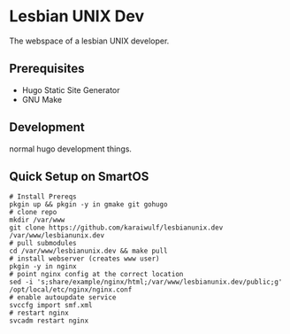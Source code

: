 # Lesbian UNIX Dev

The webspace of a lesbian UNIX developer.

## Prerequisites

 * Hugo Static Site Generator
 * GNU Make

## Development

normal hugo development things.

## Quick Setup on SmartOS

    # Install Prereqs
    pkgin up && pkgin -y in gmake git gohugo
    # clone repo
    mkdir /var/www
    git clone https://github.com/karaiwulf/lesbianunix.dev /var/www/lesbianunix.dev
    # pull submodules
    cd /var/www/lesbianunix.dev && make pull
    # install webserver (creates www user)
    pkgin -y in nginx
    # point nginx config at the correct location
    sed -i 's;share/example/nginx/html;/var/www/lesbianunix.dev/public;g' /opt/local/etc/nginx/nginx.conf
    # enable autoupdate service
    svccfg import smf.xml
    # restart nginx
    svcadm restart nginx

